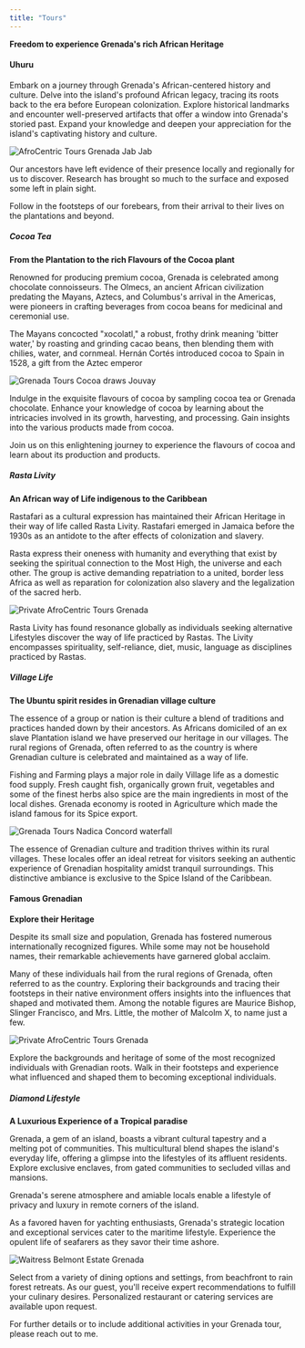 ```yaml
---
title: "Tours"
---
```


**Freedom to experience Grenada's rich African Heritage**

#### Uhuru

Embark on a journey through Grenada's African-centered history and culture. Delve into the island's profound African legacy, tracing its roots back to the era before European colonization. Explore historical landmarks and encounter well-preserved artifacts that offer a window into Grenada's storied past. Expand your knowledge and deepen your appreciation for the island's captivating history and culture.

![AfroCentric Tours Grenada Jab Jab](../images/Grenada-Jab-Jab02.jpg.jpeg)

Our ancestors have left evidence of their presence locally and regionally for us to discover. Research has brought so much to the surface and exposed some left in plain sight.

Follow in the footsteps of our forebears, from their arrival to their lives on the plantations and beyond.

##### Cocoa Tea 

**From the Plantation to the rich Flavours of the Cocoa plant**

Renowned for producing premium cocoa, Grenada is celebrated among chocolate connoisseurs. The Olmecs, an ancient African civilization predating the Mayans, Aztecs, and Columbus's arrival in the Americas, were pioneers in crafting beverages from cocoa beans for medicinal and ceremonial use.

The Mayans concocted "xocolatl," a robust, frothy drink meaning 'bitter water,' by roasting and grinding cacao beans, then blending them with chilies, water, and cornmeal. Hernán Cortés introduced cocoa to Spain in 1528, a gift from the Aztec emperor

![Grenada Tours Cocoa draws Jouvay](../images/cocoa-draws-jouvay.jpg)

Indulge in the exquisite flavours of cocoa by sampling cocoa tea or Grenada chocolate. Enhance your knowledge of cocoa by learning about the intricacies involved in its growth, harvesting, and processing. Gain insights into the various products made from cocoa.

Join us on this enlightening journey to experience the flavours of cocoa and learn about its production and products.

##### Rasta Livity

**An African way of Life indigenous to the Caribbean**

Rastafari as a cultural expression has maintained their African Heritage in their way of life called Rasta Livity. Rastafari emerged in Jamaica before the 1930s as an antidote to the after effects of colonization and slavery.

Rasta express their oneness with humanity and everything that exist by seeking the spiritual connection to the Most High, the universe and each other. The group is active demanding repatriation to a united, border less Africa as well as reparation for colonization also slavery and the legalization of the sacred herb.

![Private AfroCentric Tours Grenada](../images/rasta-village.jpg)

Rasta Livity has found resonance globally as individuals seeking alternative Lifestyles discover the way of life practiced by Rastas. The Livity encompasses spirituality, self-reliance, diet, music, language as disciplines practiced by Rastas.

##### Village Life

**The Ubuntu spirit resides in Grenadian village culture**

The essence of a group or nation is their culture a blend of traditions and practices handed down by their ancestors. As Africans domiciled of an ex slave Plantation island we have preserved our heritage in our villages. The rural regions of Grenada, often referred to as the country is where Grenadian culture is celebrated and maintained as a way of life.

Fishing and Farming plays a major role in daily Village life as a domestic food supply. Fresh caught fish, organically grown fruit, vegetables and some of the finest herbs also spice are the main ingredients in most of the local dishes. Grenada economy is rooted in Agriculture which made the island famous for its Spice export.

![Grenada Tours Nadica Concord waterfall](../images/nadica-concord.jpg)

The essence of Grenadian culture and tradition thrives within its rural villages. These locales offer an ideal retreat for visitors seeking an authentic experience of Grenadian hospitality amidst tranquil surroundings. This distinctive ambiance is exclusive to the Spice Island of the Caribbean.

#### Famous Grenadian

**Explore their Heritage**

Despite its small size and population, Grenada has fostered numerous internationally recognized figures. While some may not be household names, their remarkable achievements have garnered global acclaim.

Many of these individuals hail from the rural regions of Grenada, often referred to as the country. Exploring their backgrounds and tracing their footsteps in their native environment offers insights into the influences that shaped and motivated them. Among the notable figures are Maurice Bishop, Slinger Francisco, and Mrs. Little, the mother of Malcolm X, to name just a few.

![Private AfroCentric Tours Grenada](../images/maurice-fidel.jpg)

Explore the backgrounds and heritage of some of the most recognized individuals with Grenadian roots. Walk in their footsteps and experience what influenced and shaped them to becoming exceptional individuals.

##### Diamond Lifestyle

**A Luxurious Experience of a Tropical paradise**

Grenada, a gem of an island, boasts a vibrant cultural tapestry and a melting pot of communities. This multicultural blend shapes the island's everyday life, offering a glimpse into the lifestyles of its affluent residents. Explore exclusive enclaves, from gated communities to secluded villas and mansions.

Grenada's serene atmosphere and amiable locals enable a lifestyle of privacy and luxury in remote corners of the island.

As a favored haven for yachting enthusiasts, Grenada's strategic location and exceptional services cater to the maritime lifestyle. Experience the opulent life of seafarers as they savor their time ashore.

![Waitress Belmont Estate Grenada](../images/waitress1.jpg)

Select from a variety of dining options and settings, from beachfront to rain forest retreats. As our guest, you'll receive expert recommendations to fulfill your culinary desires. Personalized restaurant or catering services are available upon request.

For further details or to include additional activities in your Grenada tour, please reach out to me.
